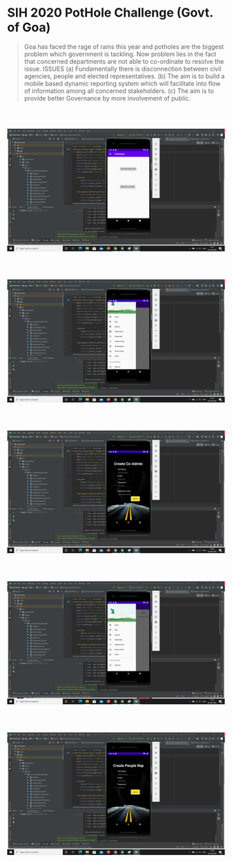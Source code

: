 # SIH 2020 PotHole Challenge (Govt. of Goa)
>Goa has faced the rage of rains this year and potholes are the biggest problem which government is tackling. Now problem lies in the fact that concerned departments are not able to co-ordinate to resolve the issue. ISSUES (a) Fundamentally there is disconnection between civil agencies, people and elected representatives. (b) The aim is to build a mobile based dynamic reporting system which will facilitate into flow of information among all concerned stakeholders. (c) The aim is to provide better Governance by more involvement of public. 

<br>
<br>

![](https://github.com/ChemoAlpha/PatchHole/blob/master/screenshot/admin_db_op.png)

<br>
<br>

![](https://github.com/ChemoAlpha/PatchHole/blob/master/screenshot/adminpanel.png)

<br>
<br>

![](https://github.com/ChemoAlpha/PatchHole/blob/master/screenshot/coAdmin.png)

<br>
<br>

![](https://github.com/ChemoAlpha/PatchHole/blob/master/screenshot/coadmin_panel.png)

<br>
<br>

![](https://github.com/ChemoAlpha/PatchHole/blob/master/screenshot/people_rep_signup.png)


